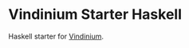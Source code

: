 Vindinium Starter Haskell
=========================

Haskell starter for [Vindinium](http://vindinium.org).
